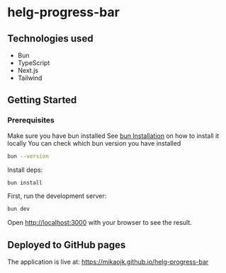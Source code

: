 # helg-progress-bar

## Technologies used
* Bun
* TypeScript
* Next.js
* Tailwind

## Getting Started
### Prerequisites
Make sure you have bun installed
See [bun Installation](https://bun.sh/docs/installation) on how to install it locally
You can check which bun version you have installed
```bash
bun --version
```

Install deps:
```bash
bun install
```

First, run the development server:

```bash
bun dev
```

Open [http://localhost:3000](http://localhost:3000) with your browser to see the result.

## Deployed to GitHub pages 
The application is live at: https://mikaojk.github.io/helg-progress-bar
